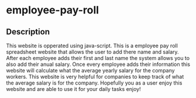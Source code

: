 # employee-pay-roll

## Description

This website is opperated using java-script.
 This is a employee pay roll spreadsheet website that allows the user to add there name and salary.
 After each employee adds their first and last name the system allows you to also add their anual salary.
 Once every employee adds their information this website will calculate what the average yearly salary for the company workers.
 This website is very helpful for companies to keep track of what the average salary is for the company.
 Hopefully you as a user enjoy this website and are able to use it for your daily tasks enjoy!


 
